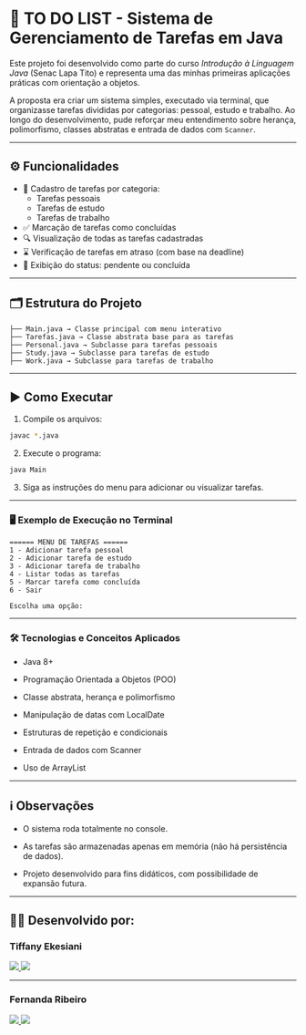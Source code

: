 # 📂 TO DO LIST - Sistema de Gerenciamento de Tarefas em Java

Este projeto foi desenvolvido como parte do curso *Introdução à Linguagem Java* (Senac Lapa Tito) e representa uma das minhas primeiras aplicações práticas com orientação a objetos.

A proposta era criar um sistema simples, executado via terminal, que organizasse tarefas divididas por categorias: pessoal, estudo e trabalho. Ao longo do desenvolvimento, pude reforçar meu entendimento sobre herança, polimorfismo, classes abstratas e entrada de dados com `Scanner`.

---

## ⚙️ Funcionalidades

- 📝 Cadastro de tarefas por categoria:
  - Tarefas pessoais
  - Tarefas de estudo
  - Tarefas de trabalho
- ✅ Marcação de tarefas como concluídas
- 🔍 Visualização de todas as tarefas cadastradas
- ⌛ Verificação de tarefas em atraso (com base na deadline)
- 📌 Exibição do status: pendente ou concluída

---

## 🗂️ Estrutura do Projeto

```
├── Main.java → Classe principal com menu interativo
├── Tarefas.java → Classe abstrata base para as tarefas
├── Personal.java → Subclasse para tarefas pessoais
├── Study.java → Subclasse para tarefas de estudo
├── Work.java → Subclasse para tarefas de trabalho
```

---

## ▶️ Como Executar

1. Compile os arquivos:

```bash
javac *.java
```

2. Execute o programa:

```bash
java Main
```

3. Siga as instruções do menu para adicionar ou visualizar tarefas.
---

### 🖥️ Exemplo de Execução no Terminal

```
====== MENU DE TAREFAS ======
1 - Adicionar tarefa pessoal
2 - Adicionar tarefa de estudo
3 - Adicionar tarefa de trabalho
4 - Listar todas as tarefas
5 - Marcar tarefa como concluída
6 - Sair

Escolha uma opção:

```
---

### 🛠️ Tecnologias e Conceitos Aplicados
- Java 8+

- Programação Orientada a Objetos (POO)

- Classe abstrata, herança e polimorfismo

- Manipulação de datas com LocalDate

- Estruturas de repetição e condicionais

- Entrada de dados com Scanner

- Uso de ArrayList

--- 

## ℹ️ Observações
- O sistema roda totalmente no console.

- As tarefas são armazenadas apenas em memória (não há persistência de dados).

- Projeto desenvolvido para fins didáticos, com possibilidade de expansão futura.

---

## 👩‍💻 Desenvolvido por:

###  Tiffany Ekesiani

<a href="https://github.com/TiffanyEkesiani" target="_blank">
  <img src="https://img.shields.io/badge/GitHub-C71585?style=for-the-badge&logo=github&logoColor=white">
</a>
<a href="https://www.linkedin.com/in/tiffanyekesiani/" target="_blank">
  <img src="https://img.shields.io/badge/LinkedIn-C71585?style=for-the-badge&logo=linkedin&logoColor=white">
</a>

</div>

---

### Fernanda Ribeiro

<a href="https://github.com/f3f3h" target="_blank">
  <img src="https://img.shields.io/badge/GitHub-C71585?style=for-the-badge&logo=github&logoColor=white">
</a>
<a href="https://www.linkedin.com/in/f3f3h/" target="_blank">
  <img src="https://img.shields.io/badge/LinkedIn-C71585?style=for-the-badge&logo=linkedin&logoColor=white">
</a>
